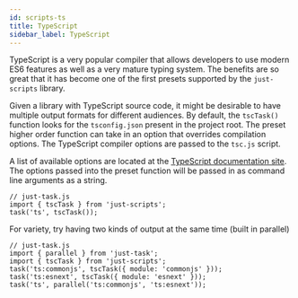 ```yaml
---
id: scripts-ts
title: TypeScript
sidebar_label: TypeScript
---
```


TypeScript is a very popular compiler that allows developers to use modern ES6 features as well as a very mature typing system. The benefits are so great that it has become one of the first presets supported by the `just-scripts` library.

Given a library with TypeScript source code, it might be desirable to have multiple output formats for different audiences. By default, the `tscTask()` function looks for the `tsconfig.json` present in the project root. The preset higher order function can take in an option that overrides compilation options. The TypeScript compiler options are passed to the `tsc.js` script.

A list of available options are located at the [TypeScript documentation site](http://www.typescriptlang.org/docs/handbook/compiler-options.html). The options passed into the preset function will be passed in as command line arguments as a string.

```tsx
// just-task.js
import { tscTask } from 'just-scripts';
task('ts', tscTask());
```

For variety, try having two kinds of output at the same time (built in parallel)

```tsx
// just-task.js
import { parallel } from 'just-task';
import { tscTask } from 'just-scripts';
task('ts:commonjs', tscTask({ module: 'commonjs' }));
task('ts:esnext', tscTask({ module: 'esnext' }));
task('ts', parallel('ts:commonjs', 'ts:esnext'));
```
